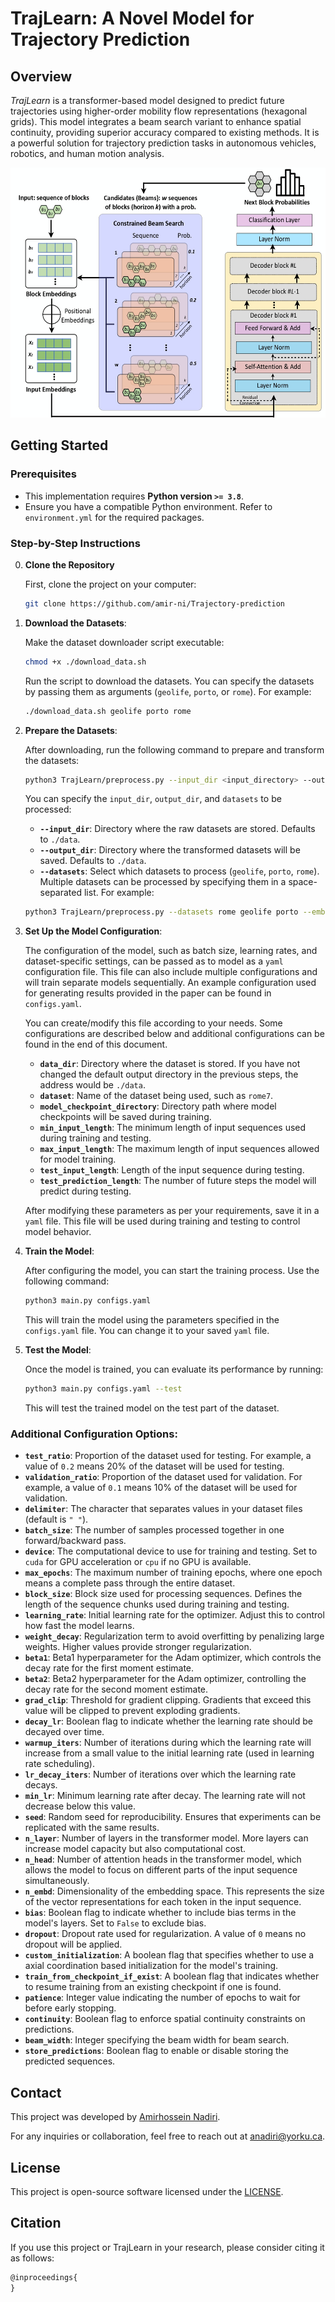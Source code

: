 # TrajLearn: A Novel Model for Trajectory Prediction

## Overview

*TrajLearn* is a transformer-based model designed to predict future trajectories using higher-order mobility flow representations (hexagonal grids). This model integrates a beam search variant to enhance spatial continuity, providing superior accuracy compared to existing methods. It is a powerful solution for trajectory prediction tasks in autonomous vehicles, robotics, and human motion analysis.

<p align="center">
  <img src="img/architecture.jpg" alt="TrajLearn model architecture" height="400">
</p>

## Getting Started

### Prerequisites

- This implementation requires **Python version `>= 3.8`**.
- Ensure you have a compatible Python environment. Refer to `environment.yml` for the required packages.

### Step-by-Step Instructions

0. **Clone the Repository**

   First, clone the project on your computer:
     ```bash
     git clone https://github.com/amir-ni/Trajectory-prediction
     ```

1. **Download the Datasets**:

   Make the dataset downloader script executable:
     ```bash
     chmod +x ./download_data.sh
     ```
   Run the script to download the datasets. You can specify the datasets by passing them as arguments (`geolife`, `porto`, or `rome`). For example:
     ```bash
     ./download_data.sh geolife porto rome
     ```

2. **Prepare the Datasets**:

   After downloading, run the following command to prepare and transform the datasets:
     ```bash
     python3 TrajLearn/preprocess.py --input_dir <input_directory> --output_dir <output_directory> --embedding_dim <embedding_dim> --datasets <geolife|porto|rome>
     ```
   You can specify the `input_dir`, `output_dir`, and `datasets` to be processed:
     - **`--input_dir`**: Directory where the raw datasets are stored. Defaults to `./data`.
     - **`--output_dir`**: Directory where the transformed datasets will be saved. Defaults to `./data`.
     <!-- - **`--embedding_dim`**: Dimension of the generated initial axial coordination based embedding vectors. If not provided, embeddings will not be generated and training will use random initialization. -->
     - **`--datasets`**: Select which datasets to process (`geolife`, `porto`, `rome`). Multiple datasets can be processed by specifying them in a space-separated list. For example:
     ```bash
     python3 TrajLearn/preprocess.py --datasets rome geolife porto --embedding_dim 512
     ```

3. **Set Up the Model Configuration**:

   The configuration of the model, such as batch size, learning rates, and dataset-specific settings, can be passed as to model as a `yaml` configuration file. This file can also include multiple configurations and will train separate models sequentially. An example configuration used for generating results provided in the paper can be found in `configs.yaml`.

   You can create/modify this file according to your needs. Some configurations are described below and additional configurations can be found in the end of this document.
     - **`data_dir`**: Directory where the dataset is stored. If you have not changed the default output directory in the previous steps, the address would be `./data`.
     - **`dataset`**: Name of the dataset being used, such as `rome7`.
     - **`model_checkpoint_directory`**: Directory path where model checkpoints will be saved during training.
     - **`min_input_length`**: The minimum length of input sequences used during training and testing.
     - **`max_input_length`**: The maximum length of input sequences allowed for model training.
     - **`test_input_length`**: Length of the input sequence during testing.
     - **`test_prediction_length`**: The number of future steps the model will predict during testing.

   After modifying these parameters as per your requirements, save it in a `yaml` file. This file will be used during training and testing to control model behavior.

4. **Train the Model**:

   After configuring the model, you can start the training process. Use the following command:
    ```bash
    python3 main.py configs.yaml
    ```

   This will train the model using the parameters specified in the `configs.yaml` file. You can change it to your saved `yaml` file.

5. **Test the Model**:

   Once the model is trained, you can evaluate its performance by running:
    ```bash
    python3 main.py configs.yaml --test
    ```

   This will test the trained model on the test part of the dataset.



### Additional Configuration Options:

- **`test_ratio`**: Proportion of the dataset used for testing. For example, a value of `0.2` means 20% of the dataset will be used for testing.
- **`validation_ratio`**: Proportion of the dataset used for validation. For example, a value of `0.1` means 10% of the dataset will be used for validation.
- **`delimiter`**: The character that separates values in your dataset files (default is `" "`).
- **`batch_size`**: The number of samples processed together in one forward/backward pass.
- **`device`**: The computational device to use for training and testing. Set to `cuda` for GPU acceleration or `cpu` if no GPU is available.
- **`max_epochs`**: The maximum number of training epochs, where one epoch means a complete pass through the entire dataset.
- **`block_size`**: Block size used for processing sequences. Defines the length of the sequence chunks used during training and testing.
- **`learning_rate`**: Initial learning rate for the optimizer. Adjust this to control how fast the model learns.
- **`weight_decay`**: Regularization term to avoid overfitting by penalizing large weights. Higher values provide stronger regularization.
- **`beta1`**: Beta1 hyperparameter for the Adam optimizer, which controls the decay rate for the first moment estimate.
- **`beta2`**: Beta2 hyperparameter for the Adam optimizer, controlling the decay rate for the second moment estimate.
- **`grad_clip`**: Threshold for gradient clipping. Gradients that exceed this value will be clipped to prevent exploding gradients.
- **`decay_lr`**: Boolean flag to indicate whether the learning rate should be decayed over time.
- **`warmup_iters`**: Number of iterations during which the learning rate will increase from a small value to the initial learning rate (used in learning rate scheduling).
- **`lr_decay_iters`**: Number of iterations over which the learning rate decays.
- **`min_lr`**: Minimum learning rate after decay. The learning rate will not decrease below this value.
- **`seed`**: Random seed for reproducibility. Ensures that experiments can be replicated with the same results.
- **`n_layer`**: Number of layers in the transformer model. More layers can increase model capacity but also computational cost.
- **`n_head`**: Number of attention heads in the transformer model, which allows the model to focus on different parts of the input sequence simultaneously.
- **`n_embd`**: Dimensionality of the embedding space. This represents the size of the vector representations for each token in the input sequence.
- **`bias`**: Boolean flag to indicate whether to include bias terms in the model's layers. Set to `False` to exclude bias.
- **`dropout`**: Dropout rate used for regularization. A value of `0` means no dropout will be applied.
- **`custom_initialization`**: A boolean flag that specifies whether to use a axial coordination based initialization for the model's training.
- **`train_from_checkpoint_if_exist`**: A boolean flag that indicates whether to resume training from an existing checkpoint if one is found.
- **`patience`**: Integer value indicating the number of epochs to wait for before early stopping.
- **`continuity`**: Boolean flag to enforce spatial continuity constraints on predictions.
- **`beam_width`**: Integer specifying the beam width for beam search.
- **`store_predictions`**: Boolean flag to enable or disable storing the predicted sequences.


## Contact

This project was developed by [Amirhossein Nadiri](https://github.com/amir-ni).

For any inquiries or collaboration, feel free to reach out at [anadiri@yorku.ca](mailto:anadiri@yorku.ca).

## License

This project is open-source software licensed under the [LICENSE](LICENSE).

## Citation

If you use this project or TrajLearn in your research, please consider citing it as follows:

```tex
@inproceedings{
}
```